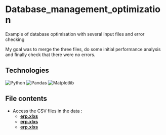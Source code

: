# Database_management_optimization
Example of database optimisation with several input files and error checking 

My goal was to merge the three files, do some initial performance analysis and finally check that there were no errors.


## Technologies
![Python](https://img.shields.io/badge/python-3670A0?style=for-the-badge&logo=python&logoColor=ffdd54)
![Pandas](https://img.shields.io/badge/pandas-%23150458.svg?style=for-the-badge&logo=pandas&logoColor=white)
![Matplotlib](https://img.shields.io/badge/Matplotlib-%23ffffff.svg?style=for-the-badge&logo=Matplotlib&logoColor=black)


## File contents
- Access the CSV files in the data :
  * **[erp.xlxs](https://github.com/Antonbrg/Database_management_optimization/tree/main/data/erp.xlxs)**
  * **[erp.xlxs](https://github.com/Antonbrg/Database_management_optimization/tree/main/data/liaison.xlxs)**
  * **[erp.xlxs](https://github.com/Antonbrg/Database_management_optimization/tree/main/data/web.xlxs)**
